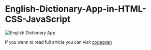 # English-Dictionary-App-in-HTML-CSS-JavaScript

![English Dictionary App](https://codegyan.in/articles/wp-content/uploads/2022/01/English-Dictionary-using-js.png)

If you wann to read full article you can visit [codegyan](https://codegyan.in/articles/build-a-dictionary-app-in-html-css-javascript.htm)
